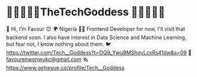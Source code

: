 # 💛💛💛💛💛TheTechGoddess 💛💛💛💛💛
👋 Hi, I’m Favour 😊
🌍 Nigeria 
👩‍💻 Frontend Developer for now, I'll visit that backend soon. I also have interest in Data Science and Machine Learning, but fear not, I know nothing about them.
🐦 https://twitter.com/Tech__Goddess?t=OQ9_Ywu9MShqvLcxRs41dw&s=09
📨 favourenwonwukc@gmail.com
🗞️ https://www.getrevue.co/profile/Tech__Goddess

          
